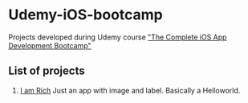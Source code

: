# Udemy-iOS-bootcamp
Projects developed during Udemy course ["The Complete iOS App Development Bootcamp"](https://www.udemy.com/course/ios-13-app-development-bootcamp/)

## List of projects
1. [I am Rich](/I-Am-Rich) Just an app with image and label. Basically a Helloworld.